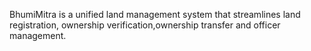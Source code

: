 BhumiMitra is a unified land management system that streamlines land registration, ownership verification,ownership transfer and officer management.